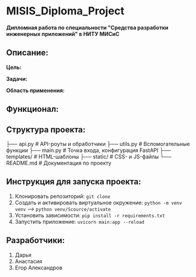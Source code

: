 # MISIS_Diploma_Project

**Дипломная работа по специальности "Средства разработки инженерных приложений" в НИТУ МИСиС**

## Описание:

**Цель:**

**Задачи:**

**Область применения:**

## Функционал:

## Структура проекта:

├── api.py # API-роуты и обработчики
├── utils.py # Вспомогательные функции
├── main.py # Точка входа, конфигурация FastAPI
├── templates/ # HTML-шаблоны
├── static/ # CSS- и JS-файлы
└── README.md # Документация по проекту

## Инструкция для запуска проекта:

1. Клонировать репозиторий: `git clone ` 
2. Создать и активировать виртуальное окружение: `python -m venv venv` --> `python venv/Scource/activate`
3. Установить зависимости: `pip install -r requirements.txt`
4. Запустить приложение: `uvicorn main:app --reload`

## Разработчики:
1. Дарья
2. Анастасия
3. Егор Александров
